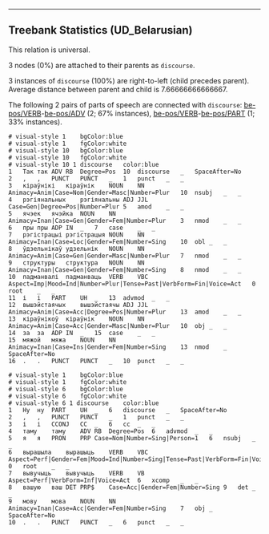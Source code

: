 

--------------------------------------------------------------------------------

## Treebank Statistics (UD_Belarusian)

This relation is universal.

3 nodes (0%) are attached to their parents as `discourse`.

3 instances of `discourse` (100%) are right-to-left (child precedes parent).
Average distance between parent and child is 7.66666666666667.

The following 2 pairs of parts of speech are connected with `discourse`: [be-pos/VERB]()-[be-pos/ADV]() (2; 67% instances), [be-pos/VERB]()-[be-pos/PART]() (1; 33% instances).


~~~ conllu
# visual-style 1	bgColor:blue
# visual-style 1	fgColor:white
# visual-style 10	bgColor:blue
# visual-style 10	fgColor:white
# visual-style 10 1 discourse	color:blue
1	Так	так	ADV	RB	Degree=Pos	10	discourse	_	SpaceAfter=No
2	,	,	PUNCT	PUNCT	_	1	punct	_	_
3	кіраўнікі	кіраўнік	NOUN	NN	Animacy=Anim|Case=Nom|Gender=Masc|Number=Plur	10	nsubj	_	_
4	рэгіянальных	рэгіянальны	ADJ	JJL	Case=Gen|Degree=Pos|Number=Plur	5	amod	_	_
5	ячэек	ячэйка	NOUN	NN	Animacy=Inan|Case=Gen|Gender=Fem|Number=Plur	3	nmod	_	_
6	пры	пры	ADP	IN	_	7	case	_	_
7	рэгістрацыі	рэгістрацыя	NOUN	NN	Animacy=Inan|Case=Loc|Gender=Fem|Number=Sing	10	obl	_	_
8	ўдзельнікаў	удзельнік	NOUN	NN	Animacy=Anim|Case=Gen|Gender=Masc|Number=Plur	7	nmod	_	_
9	структуры	структура	NOUN	NN	Animacy=Inan|Case=Gen|Gender=Fem|Number=Sing	8	nmod	_	_
10	падманвалі	падманваць	VERB	VBC	Aspect=Imp|Mood=Ind|Number=Plur|Tense=Past|VerbForm=Fin|Voice=Act	0	root	_	_
11	і	і	PART	UH	_	13	advmod	_	_
12	вышэйстаячых	вышэйстаячы	ADJ	JJL	Animacy=Anim|Case=Acc|Degree=Pos|Number=Plur	13	amod	_	_
13	кіраўнікоў	кіраўнік	NOUN	NN	Animacy=Anim|Case=Acc|Gender=Masc|Number=Plur	10	obj	_	_
14	за	за	ADP	IN	_	15	case	_	_
15	мяжой	мяжа	NOUN	NN	Animacy=Inan|Case=Ins|Gender=Fem|Number=Sing	13	nmod	_	SpaceAfter=No
16	.	.	PUNCT	PUNCT	_	10	punct	_	_

~~~


~~~ conllu
# visual-style 1	bgColor:blue
# visual-style 1	fgColor:white
# visual-style 6	bgColor:blue
# visual-style 6	fgColor:white
# visual-style 6 1 discourse	color:blue
1	Ну	ну	PART	UH	_	6	discourse	_	SpaceAfter=No
2	,	,	PUNCT	PUNCT	_	1	punct	_	_
3	і	і	CCONJ	CC	_	6	cc	_	_
4	таму	таму	ADV	RB	Degree=Pos	6	advmod	_	_
5	я	я	PRON	PRP	Case=Nom|Number=Sing|Person=1	6	nsubj	_	_
6	вырашыла	вырашыць	VERB	VBC	Aspect=Perf|Gender=Fem|Mood=Ind|Number=Sing|Tense=Past|VerbForm=Fin|Voice=Act	0	root	_	_
7	вывучыць	вывучыць	VERB	VB	Aspect=Perf|VerbForm=Inf|Voice=Act	6	xcomp	_	_
8	вашую	ваш	DET	PRP$	Case=Acc|Gender=Fem|Number=Sing	9	det	_	_
9	мову	мова	NOUN	NN	Animacy=Inan|Case=Acc|Gender=Fem|Number=Sing	7	obj	_	SpaceAfter=No
10	.	.	PUNCT	PUNCT	_	6	punct	_	_

~~~


